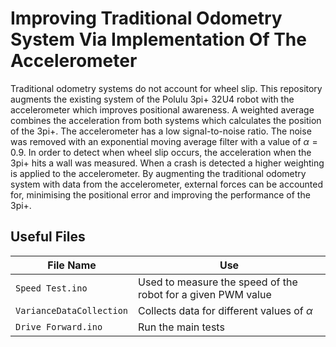 # Improving Traditional Odometry System Via Implementation Of The Accelerometer


Traditional odometry systems do not account for wheel slip.
This repository augments the existing system of the Polulu 3pi+ 32U4 robot with the accelerometer which improves positional awareness.
A weighted average combines the acceleration from both systems which calculates the position of the 3pi+.
The accelerometer has a low signal-to-noise ratio.
The noise was removed with an exponential moving average filter with a value of $\alpha=0.9$.
In order to detect when wheel slip occurs, the acceleration when the 3pi+ hits a wall was measured.
When a crash is detected a higher weighting is applied to the accelerometer.
By augmenting the traditional odometry system with data from the accelerometer, external forces can be accounted for, minimising the positional error and improving the performance of the 3pi+.

## Useful Files

| File Name                    | Use                                                          |
| ---------------------------- | ------------------------------------------------------------ |
| ```Speed Test.ino```         | Used to measure the speed of the robot for a given PWM value |
| ```VarianceDataCollection``` | Collects data for different values of $\alpha$               |
| ```Drive Forward.ino```      | Run the main tests                                           |
